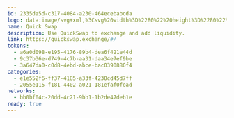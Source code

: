 ```yaml
---
id: 2335da5d-c317-4084-a230-464ecebabcda
logo: data:image/svg+xml,%3Csvg%20width%3D%2280%22%20height%3D%2280%22%20viewBox%3D%220%200%2080%2080%22%20fill%3D%22none%22%20xmlns%3D%22http%3A%2F%2Fwww.w3.org%2F2000%2Fsvg%22%3E%0A%3Cg%20opacity%3D%220.7%22%20filter%3D%22url(%23filter0_f_211_5374)%22%3E%0A%3Cpath%20d%3D%22M18%2044.5787C18.0394%2041.8199%2018.4876%2039.1412%2019.5846%2036.5772C20.7567%2033.8347%2022.4632%2031.4565%2024.7174%2029.457C27.641%2026.8657%2031.0484%2025.2195%2034.9697%2024.5821C36.6613%2024.3071%2038.3565%2024.2033%2040.0631%2024.3399C41.9328%2024.4892%2043.7574%2024.8516%2045.5371%2025.4999C45.2427%2026.0353%2044.7326%2026.3704%2044.3876%2026.8402C44.0387%2027.1297%2043.6693%2027.3883%2043.3468%2027.7143C42.6191%2028.45%2041.7527%2029.0236%2040.8751%2029.5808C40.7438%2029.6646%2040.5919%2029.7447%2040.5769%2029.477C40.5507%2028.9999%2040.4044%2028.5447%2040.2825%2028.0858C40.8657%2027.6596%2041.4433%2027.2262%2042.0359%2026.8147C42.1991%2026.7018%2042.3191%2026.5943%2042.2684%2026.3959C42.2197%2026.1992%2042.0172%2026.1955%2041.8709%2026.1755C41.1208%2026.0735%2040.3706%2025.9533%2039.6149%2025.9096C37.9702%2025.8168%2036.3368%2025.9643%2034.7297%2026.2975C32.9556%2026.6654%2031.2697%2027.259%2029.672%2028.1167C27.5529%2029.2549%2025.7057%2030.7044%2024.1848%2032.5199C22.6058%2034.4047%2021.4487%2036.5244%2020.7492%2038.8662C20.3967%2040.0462%2020.1285%2041.2426%2020.061%2042.4755C20.0553%2042.5811%2019.9972%2042.734%2020.1416%2042.7832C20.2598%2042.8233%2020.3629%2042.7268%2020.4585%2042.6557C20.9893%2042.2588%2021.505%2041.8417%2022.0563%2041.4703C22.5139%2041.1607%2022.8608%2040.689%2023.4459%2040.5652C23.4515%2041.4429%2023.4647%2042.317%2023.701%2043.1747C23.7778%2043.4552%2023.8116%2043.681%2024.1454%2043.3532C24.3498%2043.1529%2024.603%2042.9981%2024.8336%2042.8233C24.9687%2042.836%2025.0324%2042.9307%2025.1093%2043.0236C25.6494%2043.6828%2026.3039%2044.2072%2027.1009%2044.5478C27.9298%2044.9029%2028.7774%2045.1961%2029.7507%2045.1942C29.6701%2045.0467%2029.6213%2044.9429%2029.5594%2044.8464C29.0193%2044.0197%2029.4994%2043.4042%2030.1108%2043.0655C30.5571%2042.8178%2031.0428%2042.6648%2031.5435%2042.5738C33.4432%2042.226%2035.3223%2042.3571%2037.192%2042.8051C38.4897%2043.1165%2039.6918%2043.5754%2040.5225%2044.6661C42.2009%2047.2138%2041.1639%2049.6994%2039.4255%2051.3201C37.1863%2053.4052%2034.4184%2054.2028%2031.4122%2054.3321C30.4052%2054.3758%2029.3925%2054.1846%2028.4024%2053.9479C24.9574%2053.1248%2022.4032%2051.0852%2020.3535%2048.3701C19.5359%2047.2884%2018.9077%2046.0975%2018.3263%2044.8828C18.2588%2044.7444%2018.2269%2044.5623%2018.0019%2044.5787H18Z%22%20fill%3D%22%23428CCA%22%2F%3E%0A%3Cpath%20d%3D%22M40.2825%2028.0859C40.4044%2028.5448%2040.5506%2029.0001%2040.5769%2029.4772C40.5919%2029.7449%2040.7438%2029.6629%2040.8751%2029.581C41.7527%2029.0256%2042.6191%2028.4501%2043.3467%2027.7144C43.6693%2027.3885%2044.0387%2027.1299%2044.3875%2026.8403C44.6838%2026.9077%2044.9783%2026.9751%2045.2746%2027.0443C45.117%2027.23%2044.8995%2027.3721%2044.8376%2027.6215C45.0402%2027.7035%2045.2033%2027.5633%2045.3833%2027.5178C45.5859%2027.4668%2045.779%2027.3229%2045.9909%2027.4813C46.0359%2027.5141%2045.9759%2027.6252%2045.7171%2027.9566C44.4288%2029.5919%2042.8123%2030.8229%2040.8713%2031.6496C40.5544%2031.7844%2040.3237%2031.9392%2040.26%2032.3107C40.215%2032.5711%2040.0556%2032.8151%2039.913%2033.0555C39.6205%2033.549%2039.2248%2033.966%2038.7841%2034.4376C38.9341%2034.4376%2038.9979%2034.454%2039.0466%2034.4358C40.395%2033.9077%2041.689%2033.2776%2042.8667%2032.4418C43.0448%2032.3161%2043.2117%2032.1705%2043.448%2032.1577C44.2544%2032.2397%2045.0608%2032.3289%2045.8522%2032.5128C47.825%2032.9681%2049.7059%2033.6564%2051.4706%2034.627C52.3558%2035.115%2053.2015%2035.6595%2054.0192%2036.2568C54.7749%2036.8104%2055.4575%2037.4405%2056.1683%2038.0396C56.4589%2038.2836%2056.8303%2038.493%2056.939%2038.9028C56.7721%2038.9283%2056.6633%2038.8245%2056.549%2038.7352C55.2756%2037.7446%2053.8804%2036.9397%2052.4345%2036.2149C52.292%2036.1439%2052.1457%2036.0201%2051.9619%2036.1275C51.9788%2036.113%2051.9938%2036.1002%2052.0088%2036.0856C51.9938%2036.0747%2051.9788%2036.0656%2051.9657%2036.0547C51.9676%2036.0784%2051.9713%2036.1002%2051.9732%2036.1239C51.9732%2036.428%2052.2864%2036.632%2052.2751%2036.9816C50.1916%2036.0256%2048.0594%2035.3809%2045.7621%2035.3591C48.1007%2035.8271%2050.216%2036.7722%2052.1607%2038.0961C52.864%2038.7261%2053.631%2039.2779%2054.2705%2039.9863C55.3019%2041.1299%2056.1851%2042.3572%2056.8246%2043.7376C57.014%2044.1455%2057.3647%2044.5097%2057.3178%2045.0086C57.0234%2045.4766%2057.1247%2046.0175%2057.0534%2046.5201C56.8228%2048.1517%2056.3502%2049.7123%2055.6769%2051.2165C55.0637%2052.5896%2054.2986%2053.8788%2053.344%2055.0589C53.2503%2055.1754%2053.1734%2055.2992%2053.0027%2055.3102C53.0009%2055.2373%2052.9746%2055.1572%2052.999%2055.0953C53.3047%2054.294%2053.3647%2053.4491%2053.4153%2052.615C53.4922%2051.3476%2053.3178%2050.0893%2053.0177%2048.851C52.292%2045.85%2050.6811%2043.3588%2048.3163%2041.3284C46.6998%2039.9389%2044.8301%2038.9756%2042.7579%2038.3729C41.4808%2038.0014%2040.1756%2037.8102%2038.8572%2037.7045C38.1577%2037.6499%2037.4376%2037.5935%2036.6781%2037.8193C37.4114%2038.2308%2038.0809%2038.6059%2038.6791%2039.0849C39.2811%2039.46%2039.6111%2040.0628%2040.0724%2040.5981C39.808%2040.7165%2039.6092%2040.5034%2039.3973%2040.5654C37.8577%2040.0518%2036.2487%2039.9626%2034.649%2039.8825C33.3157%2039.8151%2031.9861%2039.9644%2030.6771%2040.2194C28.8787%2040.5708%2027.2022%2041.2191%2025.6869%2042.2389L25.6644%2042.2516C25.5425%2042.3063%2025.4169%2042.3572%2025.3419%2042.4738C25.1187%2042.5193%2024.9649%2042.6559%2024.8336%2042.8252C24.603%2043.0001%2024.3498%2043.1548%2024.1454%2043.3552C23.8097%2043.6829%2023.7778%2043.4571%2023.701%2043.1767C23.4647%2042.319%2023.4515%2041.4449%2023.4459%2040.5672C23.6428%2038.3037%2025.0118%2036.7849%2026.8271%2035.4701C26.9115%2035.7888%2026.7952%2036.0073%2026.754%2036.2277C26.6002%2037.0726%2027.1534%2037.588%2028.0104%2037.3768C29.1019%2037.1054%2030.0001%2036.5245%2030.7596%2035.7342C30.9847%2035.5011%2031.1816%2035.421%2031.4966%2035.5976C31.898%2035.8216%2032.3386%2035.8271%2032.875%2035.6541C32.7268%2035.6122%2032.6762%2035.5976%2032.6237%2035.5849C31.7104%2035.3627%2030.9134%2034.4267%2031.3504%2033.3523C31.6185%2032.6949%2032.0649%2032.1577%2032.7437%2031.85C33.9327%2031.3128%2035.1629%2030.8684%2036.3406%2030.3021C37.5145%2029.7394%2038.5347%2029.0183%2039.3786%2028.0495C39.538%2027.8674%2039.5661%2027.4959%2039.8174%2027.5086C40.0799%2027.5214%2040.1081%2027.9002%2040.2825%2028.0877V28.0859ZM25.4525%2039.5984C25.6532%2039.4855%2025.8482%2039.358%2026.0563%2039.2579C26.3995%2039.0922%2026.7333%2039.0375%2026.9602%2039.4418C27.084%2039.2997%2027.1028%2039.1614%2027.0859%2039.0157C27.2397%2038.7243%2027.2715%2038.4257%2027.0071%2038.1907C26.7296%2037.9431%2026.4352%2038.107%2026.1857%2038.2599C25.6363%2038.5987%2025.3719%2039.1304%2025.2087%2039.7186C25.1937%2039.775%2025.1843%2039.8497%2025.2875%2039.7969C25.3231%2039.7787%2025.3456%2039.7332%2025.3756%2039.7022C25.4019%2039.6676%2025.4281%2039.6348%2025.4544%2039.6002L25.4525%2039.5984ZM33.9064%2034.8546C34.1296%2034.8383%2034.3509%2034.82%2034.574%2034.8037C35.7461%2034.7162%2036.7306%2034.261%2037.4826%2033.376C37.8558%2032.9389%2038.1127%2032.4327%2038.2909%2031.8918C38.3228%2031.7953%2038.3584%2031.6824%2038.2815%2031.6041C38.2478%2031.5695%2038.1221%2031.5622%2038.0809%2031.595C37.6439%2031.9465%2037.0926%2032.0994%2036.6256%2032.3963C35.9468%2032.5347%2035.3241%2032.8206%2034.7034%2033.1046C34.1371%2033.3614%2033.6007%2033.6437%2033.432%2034.3156C33.3101%2034.7964%2033.3888%2034.9111%2033.9064%2034.8546Z%22%20fill%3D%22%23F8FCFD%22%2F%3E%0A%3Cpath%20d%3D%22M39.3955%2040.5635C39.6074%2040.5015%2039.8062%2040.7164%2040.0706%2040.5962C39.6092%2040.059%2039.2773%2039.4581%2038.6772%2039.083C38.726%2039.0557%2038.7785%2039.001%2038.8235%2039.0065C40.2769%2039.1704%2041.7077%2039.4253%2043.0748%2039.9552C46.5779%2041.3101%2049.209%2043.6064%2050.9549%2046.8442C51.7932%2048.3975%2052.2864%2050.0528%2052.4608%2051.8083C52.5695%2052.899%2052.5433%2053.9716%2052.3558%2055.0478C52.2414%2055.7034%2052.0051%2056.3189%2051.7782%2056.9472C51.5194%2057.6665%2051.1724%2058.322%2050.7974%2058.9813C50.6511%2059.238%2050.3417%2059.4219%2050.3792%2059.7716L50.3848%2059.7643C50.351%2059.7952%2050.3192%2059.828%2050.2854%2059.859C49.1433%2061.0372%2047.8025%2061.9258%2046.2741%2062.5778C44.9651%2063.1368%2043.6093%2063.5374%2042.2122%2063.7651C40.6088%2064.0255%2038.9848%2064.0273%2037.3607%2063.9727C35.7705%2063.9199%2034.2327%2063.6285%2032.7062%2063.2169C30.227%2062.5504%2028.0273%2061.365%2025.9813%2059.8808C25.8763%2059.8044%2025.7994%2059.6915%2025.7094%2059.5968C25.9495%2059.5512%2026.0995%2059.7224%2026.2683%2059.8298C28.1867%2061.0518%2030.3264%2061.6363%2032.5806%2061.8475C33.8051%2061.9623%2035.0297%2061.7893%2036.2299%2061.5817C38.8741%2061.1228%2041.2408%2060.032%2043.253%2058.3129C45.1583%2056.6849%2046.5723%2054.7456%2046.9023%2052.2052C47.0711%2050.9014%2046.8442%2049.6704%2046.3454%2048.4685C46.3116%2048.3866%2046.2685%2048.2846%2046.1728%2048.2864C46.0209%2048.29%2046.0678%2048.4357%2046.0397%2048.5231C45.8747%2049.0385%2045.6459%2049.5156%2045.3121%2049.9581C44.7139%2050.7521%2043.9281%2051.3111%2043.0073%2051.8483C43.1498%2051.2237%2043.3224%2050.6993%2043.3561%2050.0874C42.7842%2050.4935%2042.3284%2050.9305%2041.6608%2051.1053C41.6871%2051.007%2041.6908%2050.9633%2041.7077%2050.9251C42.531%2049.1787%2042.3847%2047.4633%2041.4958%2045.7934C41.2651%2045.3582%2041.0307%2044.8884%2040.515%2044.6699C39.6843%2043.5772%2038.4822%2043.1183%2037.1845%2042.8088C35.3167%2042.3608%2033.4376%2042.2297%2031.536%2042.5775C31.0353%2042.6686%2030.5477%2042.8215%2030.1033%2043.0692C29.4919%2043.4079%2029.0118%2044.0252%2029.5519%2044.8501C29.6138%2044.9448%2029.6626%2045.0486%2029.7432%2045.198C28.7699%2045.2016%2027.9223%2044.9066%2027.0934%2044.5515C26.2964%2044.211%2025.6419%2043.6865%2025.1018%2043.0273C25.0249%2042.9344%2024.9612%2042.8379%2024.8261%2042.827C24.9574%2042.6576%2025.1112%2042.5211%2025.3344%2042.4755C25.4788%2042.4519%2025.6588%2042.4773%2025.6569%2042.2534L25.6794%2042.2406C25.8407%2042.3535%2025.9607%2042.2206%2026.0901%2042.1696C26.5739%2041.9802%2027.0484%2041.7599%2027.5416%2041.5978C29.5501%2040.9404%2031.6035%2040.6363%2033.7339%2040.8111C34.9228%2040.9076%2036.093%2041.0679%2037.2557%2041.3319C38.1746%2041.5413%2039.0579%2041.8436%2039.9524%2042.1222C40.0424%2042.1514%2040.1531%2042.2497%2040.2431%2042.1605C40.3537%2042.0512%2040.23%2041.9474%2040.1887%2041.8473C40.1662%2041.7945%2040.1081%2041.7562%2040.0893%2041.7034C39.9318%2041.2809%2039.4611%2041.0387%2039.3936%2040.5653L39.3955%2040.5635Z%22%20fill%3D%22%232C3978%22%2F%3E%0A%3Cpath%20d%3D%22M40.5207%2044.6663C41.0364%2044.8848%2041.2689%2045.3565%2041.5014%2045.7899C42.3903%2047.4616%2042.5366%2049.177%2041.7134%2050.9215C41.6965%2050.9598%2041.6908%2051.0035%2041.6665%2051.1018C42.3341%2050.927%2042.7898%2050.4899%2043.3618%2050.0839C43.328%2050.6957%2043.1555%2051.2202%2043.0129%2051.8448C43.9337%2051.3076%2044.7195%2050.7485%2045.3177%2049.9546C45.6496%2049.5121%2045.8803%2049.035%2046.0453%2048.5196C46.0735%2048.4322%2046.0247%2048.2865%2046.1785%2048.2829C46.2741%2048.281%2046.3173%2048.383%2046.351%2048.465C46.8498%2049.6668%2047.0768%2050.8997%2046.908%2052.2017C46.5779%2054.742%2045.1639%2056.6814%2043.2586%2058.3094C41.2464%2060.0284%2038.8798%2061.1192%2036.2356%2061.5781C35.0354%2061.7876%2033.8108%2061.9606%2032.5862%2061.844C30.3321%2061.6328%2028.1923%2061.0482%2026.2739%2059.8263C26.1051%2059.7189%2025.9551%2059.5477%2025.715%2059.5932C24.8505%2058.9267%2024.0141%2058.2493%2023.2753%2057.4317C22.2288%2056.2735%2021.2931%2055.0534%2020.5373%2053.7077C19.474%2051.812%2018.6995%2049.8107%2018.3413%2047.6692C18.2175%2046.9244%2018.0769%2046.1832%2018.0825%2045.4239C18.0844%2045.1416%2018.0319%2044.8594%2018.0019%2044.5789C18.2269%2044.5625%2018.2607%2044.7446%2018.3263%2044.883C18.9077%2046.0976%2019.5359%2047.2868%2020.3535%2048.3703C22.4032%2051.0854%2024.9574%2053.125%2028.4024%2053.9481C29.3907%2054.1848%2030.4052%2054.3742%2031.4123%2054.3323C34.4184%2054.203%2037.1845%2053.4054%2039.4255%2051.3203C41.1639%2049.7014%2042.2028%2047.2139%2040.5225%2044.6663H40.5207Z%22%20fill%3D%22%23202C4E%22%2F%3E%0A%3Cpath%20d%3D%22M57.3178%2045.0068C57.3647%2044.5079%2057.0122%2044.1437%2056.8246%2043.7357C56.187%2042.3554%2055.3019%2041.128%2054.2705%2039.9844C53.631%2039.2761%2052.8621%2038.7243%2052.1607%2038.0942C52.3164%2037.9504%2052.5058%2038.0196%2052.6708%2038.0414C53.646%2038.1707%2054.6043%2038.3747%2055.5382%2038.6824C56.1889%2038.8973%2056.8171%2039.1632%2057.4622%2039.4655C57.3891%2039.1413%2057.0497%2039.1304%2056.939%2038.9009C56.8303%2038.4912%2056.459%2038.2818%2056.1683%2038.0378C55.4575%2037.4387%2054.7749%2036.8086%2054.0192%2036.255C53.2015%2035.6577%2052.3558%2035.1132%2051.4706%2034.6252C49.7059%2033.6528%2047.825%2032.9662%2045.8522%2032.511C45.0608%2032.3289%2044.2544%2032.2378%2043.448%2032.1559C43.4443%2032.0157%2043.5662%2031.9665%2043.6524%2031.8937C45.087%2030.6809%2046.2554%2029.2787%2046.968%2027.5451C47.1368%2027.1371%2047.2174%2026.6892%2047.5006%2026.3286C48.9539%2027.0042%2050.3117%2027.8328%2051.5456%2028.8343C53.3516%2030.3021%2054.8856%2032.0047%2056.0745%2033.9896C57.1378%2035.7651%2057.9555%2037.6335%2058.4037%2039.6457C58.5968%2040.5107%2058.7862%2041.3721%2058.85%2042.2607C58.8912%2042.8343%2059.0188%2043.4043%2058.9963%2043.9816C58.9344%2045.5968%2058.8687%2047.2139%2058.4055%2048.7854C58.3774%2048.8819%2058.383%2048.9857%2058.3718%2049.0859C58.3174%2049.0895%2058.263%2049.0914%2058.2105%2049.095C58.1242%2047.7857%2057.8486%2046.5092%2057.4791%2045.249C57.4529%2045.1598%2057.4304%2045.0505%2057.3178%2045.0068Z%22%20fill%3D%22%23428CCA%22%2F%3E%0A%3Cpath%20d%3D%22M50.3829%2059.7715C50.3454%2059.4237%2050.6549%2059.2379%2050.8011%2058.9812C51.1762%2058.3238%2051.5212%2057.6682%2051.7819%2056.9471C52.0088%2056.3188%2052.2451%2055.7033%2052.3595%2055.0478C52.547%2053.9734%2052.5733%2052.9008%2052.4645%2051.8082C52.2882%2050.0527%2051.795%2048.3974%2050.9587%2046.8441C49.2127%2043.6063%2046.5817%2041.31%2043.0786%2039.9551C41.7096%2039.4252%2040.2787%2039.1721%2038.8272%2039.0064C38.7822%2039.0009%2038.7297%2039.0574%2038.681%2039.0829C38.0827%2038.6039%2037.4133%2038.2288%2036.68%2037.8173C37.4395%2037.5915%2038.1596%2037.6479%2038.8591%2037.7025C40.1775%2037.8063%2041.4846%2037.9994%2042.7598%2038.3709C44.8339%2038.9736%2046.7017%2039.9388%2048.3182%2041.3264C50.683%2043.3568%2052.2939%2045.848%2053.0196%2048.849C53.3178%2050.0873%2053.4941%2051.3456%2053.4172%2052.6131C53.3666%2053.4471%2053.3065%2054.292%2053.0009%2055.0933C52.9765%2055.1552%2053.0009%2055.2371%2053.0046%2055.3082C52.5245%2056.7431%2051.8513%2058.0834%2050.878%2059.2689C50.7299%2059.4492%2050.5498%2059.6021%2050.3848%2059.7697L50.3829%2059.7715Z%22%20fill%3D%22%23202C4E%22%2F%3E%0A%3Cpath%20d%3D%22M47.5006%2026.3286C47.2174%2026.6909%2047.1368%2027.1371%2046.968%2027.545C46.2535%2029.2786%2045.087%2030.6808%2043.6524%2031.8936C43.5643%2031.9683%2043.4424%2032.0156%2043.448%2032.1558C43.2117%2032.1686%2043.0448%2032.3124%2042.8667%2032.4399C41.689%2033.2758%2040.395%2033.904%2039.0466%2034.4339C38.9979%2034.454%2038.9341%2034.4357%2038.7841%2034.4357C39.2248%2033.9623%2039.6205%2033.5471%2039.913%2033.0536C40.0556%2032.8132%2040.215%2032.5692%2040.26%2032.3088C40.3256%2031.9373%2040.5544%2031.7825%2040.8713%2031.6478C42.8123%2030.821%2044.4288%2029.59%2045.7171%2027.9547C45.9778%2027.6251%2046.0359%2027.514%2045.9909%2027.4794C45.779%2027.321%2045.5859%2027.4631%2045.3833%2027.5159C45.2033%2027.5614%2045.042%2027.7034%2044.8376%2027.6197C44.8976%2027.3702%2045.117%2027.2281%2045.2746%2027.0424C46.0284%2026.07%2046.7242%2025.0611%2047.2211%2023.9394C47.4874%2023.3366%2047.7144%2022.7157%2047.9994%2022C48.1063%2022.7084%2047.9544%2023.2911%2047.9094%2023.8793C47.8494%2024.6769%2047.645%2025.449%2047.4406%2026.2193C47.4331%2026.2484%2047.4799%2026.2921%2047.5006%2026.3286Z%22%20fill%3D%22%23202C4E%22%2F%3E%0A%3Cpath%20d%3D%22M58.2105%2049.095C58.2649%2049.0914%2058.3193%2049.0896%2058.3718%2049.0859C58.3605%2049.1606%2058.4355%2049.2862%2058.3136%2049.2972C58.2049%2049.3063%2058.2124%2049.1806%2058.2086%2049.095H58.2105Z%22%20fill%3D%22%23F8FCFD%22%2F%3E%0A%3Cpath%20d%3D%22M40.2825%2028.0858C40.1081%2027.8982%2040.0799%2027.5194%2039.8174%2027.5067C39.5661%2027.4939%2039.538%2027.8672%2039.3786%2028.0475C38.5347%2029.0145%2037.5145%2029.7356%2036.3406%2030.3001C35.161%2030.8665%2033.9327%2031.3108%2032.7437%2031.848C32.063%2032.1539%2031.6167%2032.6911%2031.3504%2033.3503C30.9134%2034.4247%2031.7104%2035.3607%2032.6237%2035.5829C32.6762%2035.5956%2032.7268%2035.612%2032.875%2035.6521C32.3386%2035.8251%2031.8979%2035.8196%2031.4966%2035.5956C31.1816%2035.419%2030.9847%2035.4991%2030.7596%2035.7322C30.0001%2036.5225%2029.1019%2037.1035%2028.0104%2037.3748C27.1553%2037.5878%2026.6002%2037.0707%2026.754%2036.2257C26.7933%2036.0054%2026.9115%2035.7887%2026.8271%2035.4682C25.0118%2036.783%2023.6428%2038.3017%2023.4459%2040.5652C22.8608%2040.6872%2022.5139%2041.1607%2022.0563%2041.4703C21.5068%2041.8417%2020.9911%2042.2588%2020.4585%2042.6557C20.3648%2042.7268%2020.2597%2042.8233%2020.1416%2042.7832C19.9972%2042.7322%2020.0553%2042.5793%2020.061%2042.4755C20.1285%2041.2445%2020.3985%2040.0462%2020.7492%2038.8662C21.4468%2036.5244%2022.6058%2034.4047%2024.1848%2032.5199C25.7057%2030.7044%2027.551%2029.2549%2029.672%2028.1167C31.2697%2027.259%2032.9575%2026.6635%2034.7297%2026.2975C36.3368%2025.9643%2037.9702%2025.8168%2039.6149%2025.9096C40.3706%2025.9533%2041.1207%2026.0735%2041.8709%2026.1755C42.019%2026.1955%2042.2197%2026.1974%2042.2684%2026.3959C42.3191%2026.5962%2042.1991%2026.7018%2042.0359%2026.8147C41.4433%2027.2262%2040.8657%2027.6596%2040.2825%2028.0858Z%22%20fill%3D%22%23579CD1%22%2F%3E%0A%3Cpath%20d%3D%22M39.3955%2040.5636C39.463%2041.037%2039.9356%2041.2774%2040.0912%2041.7017C40.11%2041.7545%2040.17%2041.7927%2040.1906%2041.8455C40.2319%2041.9457%2040.3556%2042.0513%2040.245%2042.1588C40.155%2042.248%2040.0462%2042.1478%2039.9543%2042.1205C39.0598%2041.8419%2038.1765%2041.5378%2037.2576%2041.3302C36.0968%2041.0662%2034.9266%2040.9077%2033.7358%2040.8094C31.6054%2040.6346%2029.5519%2040.9387%2027.5435%2041.5961C27.0503%2041.7581%2026.5758%2041.9767%2026.092%2042.1679C25.9607%2042.2189%2025.8426%2042.3518%2025.6813%2042.2389C27.1947%2041.2191%2028.8712%2040.5708%2030.6715%2040.2194C31.9805%2039.9626%2033.3119%2039.8151%2034.6434%2039.8825C36.2449%2039.9626%2037.854%2040.0518%2039.3917%2040.5654L39.3955%2040.5636Z%22%20fill%3D%22%23202C4E%22%2F%3E%0A%3Cpath%20d%3D%22M56.939%2038.9026C57.0497%2039.1302%2057.3891%2039.143%2057.4622%2039.4671C56.8171%2039.1648%2056.1889%2038.8989%2055.5382%2038.6841C54.6043%2038.3763%2053.646%2038.1742%2052.6708%2038.0431C52.5058%2038.0212%2052.3164%2037.952%2052.1607%2038.0959C50.216%2036.772%2048.1007%2035.8251%2045.7621%2035.3589C48.0594%2035.3807%2050.1916%2036.0254%2052.2751%2036.9814C52.2864%2036.6318%2051.9732%2036.4278%2051.9732%2036.1237L51.9619%2036.1274C52.1457%2036.0181%2052.292%2036.1419%2052.4345%2036.2148C53.8804%2036.9414%2055.2756%2037.7462%2056.549%2038.7351C56.6633%2038.8243%2056.7721%2038.9281%2056.939%2038.9026Z%22%20fill%3D%22%23202C4E%22%2F%3E%0A%3Cpath%20d%3D%22M36.6294%2032.3963C37.0963%2032.0995%2037.6477%2031.9465%2038.0846%2031.5951C38.124%2031.5623%2038.2496%2031.5696%2038.2853%2031.6042C38.3622%2031.6843%2038.3265%2031.7954%2038.2947%2031.8919C38.1146%2032.4327%2037.8596%2032.9372%2037.4864%2033.376C36.7325%2034.2592%2035.7499%2034.7163%2034.5778%2034.8037C34.3546%2034.8201%2034.1333%2034.8365%2033.9102%2034.8547C34.1221%2034.5761%2034.4784%2034.5888%2034.7634%2034.4577C35.6936%2034.0279%2036.4287%2033.4434%2036.6313%2032.3981L36.6294%2032.3963Z%22%20fill%3D%22%232C3978%22%2F%3E%0A%3Cpath%20d%3D%22M36.6294%2032.3961C36.4268%2033.4414%2035.6917%2034.0259%2034.7616%2034.4557C34.4765%2034.5868%2034.1202%2034.5759%2033.9083%2034.8527C33.3907%2034.9091%2033.3119%2034.7944%2033.4338%2034.3136C33.6026%2033.6417%2034.1408%2033.3594%2034.7053%2033.1027C35.3279%2032.8204%2035.9486%2032.5327%2036.6275%2032.3943L36.6294%2032.3961Z%22%20fill%3D%22%23579CD1%22%2F%3E%0A%3Cpath%20d%3D%22M25.3737%2039.7002C25.3456%2039.733%2025.3231%2039.7767%2025.2856%2039.7949C25.1843%2039.8478%2025.1918%2039.7731%2025.2068%2039.7166C25.37%2039.1284%2025.6344%2038.5967%2026.1839%2038.258C26.4333%2038.105%2026.7277%2037.9411%2027.0053%2038.1888C27.2697%2038.4255%2027.2378%2038.7224%2027.084%2039.0137C26.9621%2038.746%2026.8609%2038.411%2026.4558%2038.5658C25.9663%2038.7533%2025.5631%2039.0501%2025.4525%2039.6001C25.3869%2039.6056%2025.3719%2039.6474%2025.3737%2039.7021V39.7002Z%22%20fill%3D%22%232C3978%22%2F%3E%0A%3Cpath%20d%3D%22M25.4525%2039.6002C25.5631%2039.0521%2025.9663%2038.7534%2026.4558%2038.5659C26.8609%2038.4111%2026.9621%2038.7461%2027.084%2039.0138C27.1009%2039.1613%2027.0821%2039.2979%2026.9584%2039.4399C26.7315%2039.0357%2026.3977%2039.0903%2026.0545%2039.256C25.8463%2039.3562%2025.6513%2039.4836%2025.4506%2039.5984L25.4525%2039.6002Z%22%20fill%3D%22%23579CD1%22%2F%3E%0A%3Cpath%20d%3D%22M25.6625%2042.2515C25.6625%2042.4755%2025.4825%2042.4481%2025.34%2042.4736C25.4169%2042.3571%2025.5425%2042.3079%2025.6625%2042.2515Z%22%20fill%3D%22%23202C4E%22%2F%3E%0A%3Cpath%20d%3D%22M51.9732%2036.1219C51.9713%2036.0983%2051.9676%2036.0764%2051.9657%2036.0527C51.9807%2036.0637%2051.9957%2036.0728%2052.0088%2036.0837C51.9938%2036.0983%2051.9788%2036.111%2051.9619%2036.1256L51.9732%2036.1219Z%22%20fill%3D%22%23202C4E%22%2F%3E%0A%3Cpath%20d%3D%22M25.3737%2039.7004C25.3719%2039.6457%2025.3869%2039.6039%2025.4525%2039.5984C25.4262%2039.633%2025.4%2039.6658%2025.3737%2039.7004Z%22%20fill%3D%22%23579CD1%22%2F%3E%0A%3C%2Fg%3E%0A%3Cpath%20d%3D%22M19%2040.5787C19.0394%2037.8199%2019.4876%2035.1412%2020.5846%2032.5772C21.7567%2029.8347%2023.4632%2027.4565%2025.7174%2025.457C28.641%2022.8657%2032.0484%2021.2195%2035.9697%2020.5821C37.6613%2020.3071%2039.3565%2020.2033%2041.0631%2020.3399C42.9328%2020.4892%2044.7574%2020.8516%2046.5371%2021.4999C46.2427%2022.0353%2045.7326%2022.3704%2045.3876%2022.8402C45.0387%2023.1297%2044.6693%2023.3883%2044.3468%2023.7143C43.6191%2024.45%2042.7527%2025.0236%2041.8751%2025.5808C41.7438%2025.6646%2041.5919%2025.7447%2041.5769%2025.477C41.5507%2024.9999%2041.4044%2024.5447%2041.2825%2024.0858C41.8657%2023.6596%2042.4433%2023.2262%2043.0359%2022.8147C43.1991%2022.7018%2043.3191%2022.5943%2043.2684%2022.3959C43.2197%2022.1992%2043.0172%2022.1955%2042.8709%2022.1755C42.1208%2022.0735%2041.3706%2021.9533%2040.6149%2021.9096C38.9702%2021.8168%2037.3368%2021.9643%2035.7297%2022.2975C33.9556%2022.6654%2032.2697%2023.259%2030.672%2024.1167C28.5529%2025.2549%2026.7057%2026.7044%2025.1848%2028.5199C23.6058%2030.4047%2022.4487%2032.5244%2021.7492%2034.8662C21.3967%2036.0462%2021.1285%2037.2426%2021.061%2038.4755C21.0553%2038.5811%2020.9972%2038.734%2021.1416%2038.7832C21.2598%2038.8233%2021.3629%2038.7268%2021.4585%2038.6557C21.9893%2038.2588%2022.505%2037.8417%2023.0563%2037.4703C23.5139%2037.1607%2023.8608%2036.689%2024.4459%2036.5652C24.4515%2037.4429%2024.4647%2038.317%2024.701%2039.1747C24.7778%2039.4552%2024.8116%2039.681%2025.1454%2039.3532C25.3498%2039.1529%2025.603%2038.9981%2025.8336%2038.8233C25.9687%2038.836%2026.0324%2038.9307%2026.1093%2039.0236C26.6494%2039.6828%2027.3039%2040.2072%2028.1009%2040.5478C28.9298%2040.9029%2029.7774%2041.1961%2030.7507%2041.1942C30.6701%2041.0467%2030.6213%2040.9429%2030.5594%2040.8464C30.0193%2040.0197%2030.4994%2039.4042%2031.1108%2039.0655C31.5571%2038.8178%2032.0428%2038.6648%2032.5435%2038.5738C34.4432%2038.226%2036.3223%2038.3571%2038.192%2038.8051C39.4897%2039.1165%2040.6918%2039.5754%2041.5225%2040.6661C43.2009%2043.2138%2042.1639%2045.6994%2040.4255%2047.3201C38.1863%2049.4052%2035.4184%2050.2028%2032.4122%2050.3321C31.4052%2050.3758%2030.3925%2050.1846%2029.4024%2049.9479C25.9574%2049.1248%2023.4032%2047.0852%2021.3535%2044.3701C20.5359%2043.2884%2019.9077%2042.0975%2019.3263%2040.8828C19.2588%2040.7444%2019.2269%2040.5623%2019.0019%2040.5787H19Z%22%20fill%3D%22%23428CCA%22%2F%3E%0A%3Cpath%20d%3D%22M41.2825%2024.0859C41.4044%2024.5448%2041.5506%2025.0001%2041.5769%2025.4772C41.5919%2025.7449%2041.7438%2025.6629%2041.8751%2025.581C42.7527%2025.0256%2043.6191%2024.4501%2044.3467%2023.7144C44.6693%2023.3885%2045.0387%2023.1299%2045.3875%2022.8403C45.6838%2022.9077%2045.9783%2022.9751%2046.2746%2023.0443C46.117%2023.23%2045.8995%2023.3721%2045.8376%2023.6215C46.0402%2023.7035%2046.2033%2023.5633%2046.3833%2023.5178C46.5859%2023.4668%2046.779%2023.3229%2046.9909%2023.4813C47.0359%2023.5141%2046.9759%2023.6252%2046.7171%2023.9566C45.4288%2025.5919%2043.8123%2026.8229%2041.8713%2027.6496C41.5544%2027.7844%2041.3237%2027.9392%2041.26%2028.3107C41.215%2028.5711%2041.0556%2028.8151%2040.913%2029.0555C40.6205%2029.549%2040.2248%2029.966%2039.7841%2030.4376C39.9341%2030.4376%2039.9979%2030.454%2040.0466%2030.4358C41.395%2029.9077%2042.689%2029.2776%2043.8667%2028.4418C44.0448%2028.3161%2044.2117%2028.1705%2044.448%2028.1577C45.2544%2028.2397%2046.0608%2028.3289%2046.8522%2028.5128C48.825%2028.9681%2050.7059%2029.6564%2052.4706%2030.627C53.3558%2031.115%2054.2015%2031.6595%2055.0192%2032.2568C55.7749%2032.8104%2056.4575%2033.4405%2057.1683%2034.0396C57.4589%2034.2836%2057.8303%2034.493%2057.939%2034.9028C57.7721%2034.9283%2057.6633%2034.8245%2057.549%2034.7352C56.2756%2033.7446%2054.8804%2032.9397%2053.4345%2032.2149C53.292%2032.1439%2053.1457%2032.0201%2052.9619%2032.1275C52.9788%2032.113%2052.9938%2032.1002%2053.0088%2032.0856C52.9938%2032.0747%2052.9788%2032.0656%2052.9657%2032.0547C52.9676%2032.0784%2052.9713%2032.1002%2052.9732%2032.1239C52.9732%2032.428%2053.2864%2032.632%2053.2751%2032.9816C51.1916%2032.0256%2049.0594%2031.3809%2046.7621%2031.3591C49.1007%2031.8271%2051.216%2032.7722%2053.1607%2034.0961C53.864%2034.7261%2054.631%2035.2779%2055.2705%2035.9863C56.3019%2037.1299%2057.1851%2038.3572%2057.8246%2039.7376C58.014%2040.1455%2058.3647%2040.5097%2058.3178%2041.0086C58.0234%2041.4766%2058.1247%2042.0175%2058.0534%2042.5201C57.8228%2044.1517%2057.3502%2045.7123%2056.6769%2047.2165C56.0637%2048.5896%2055.2986%2049.8788%2054.344%2051.0589C54.2503%2051.1754%2054.1734%2051.2992%2054.0027%2051.3102C54.0009%2051.2373%2053.9746%2051.1572%2053.999%2051.0953C54.3047%2050.294%2054.3647%2049.4491%2054.4153%2048.615C54.4922%2047.3476%2054.3178%2046.0893%2054.0177%2044.851C53.292%2041.85%2051.6811%2039.3588%2049.3163%2037.3284C47.6998%2035.9389%2045.8301%2034.9756%2043.7579%2034.3729C42.4808%2034.0014%2041.1756%2033.8102%2039.8572%2033.7045C39.1577%2033.6499%2038.4376%2033.5935%2037.6781%2033.8193C38.4114%2034.2308%2039.0809%2034.6059%2039.6791%2035.0849C40.2811%2035.46%2040.6111%2036.0628%2041.0724%2036.5981C40.808%2036.7165%2040.6092%2036.5034%2040.3973%2036.5654C38.8577%2036.0518%2037.2487%2035.9626%2035.649%2035.8825C34.3157%2035.8151%2032.9861%2035.9644%2031.6771%2036.2194C29.8787%2036.5708%2028.2022%2037.2191%2026.6869%2038.2389L26.6644%2038.2516C26.5425%2038.3063%2026.4169%2038.3572%2026.3419%2038.4738C26.1187%2038.5193%2025.9649%2038.6559%2025.8336%2038.8252C25.603%2039.0001%2025.3498%2039.1548%2025.1454%2039.3552C24.8097%2039.6829%2024.7778%2039.4571%2024.701%2039.1767C24.4647%2038.319%2024.4515%2037.4449%2024.4459%2036.5672C24.6428%2034.3037%2026.0118%2032.7849%2027.8271%2031.4701C27.9115%2031.7888%2027.7952%2032.0073%2027.754%2032.2277C27.6002%2033.0726%2028.1534%2033.588%2029.0104%2033.3768C30.1019%2033.1054%2031.0001%2032.5245%2031.7596%2031.7342C31.9847%2031.5011%2032.1816%2031.421%2032.4966%2031.5976C32.898%2031.8216%2033.3386%2031.8271%2033.875%2031.6541C33.7268%2031.6122%2033.6762%2031.5976%2033.6237%2031.5849C32.7104%2031.3627%2031.9134%2030.4267%2032.3504%2029.3523C32.6185%2028.6949%2033.0649%2028.1577%2033.7437%2027.85C34.9327%2027.3128%2036.1629%2026.8684%2037.3406%2026.3021C38.5145%2025.7394%2039.5347%2025.0183%2040.3786%2024.0495C40.538%2023.8674%2040.5661%2023.4959%2040.8174%2023.5086C41.0799%2023.5214%2041.1081%2023.9002%2041.2825%2024.0877V24.0859ZM26.4525%2035.5984C26.6532%2035.4855%2026.8482%2035.358%2027.0563%2035.2579C27.3995%2035.0922%2027.7333%2035.0375%2027.9602%2035.4418C28.084%2035.2997%2028.1028%2035.1614%2028.0859%2035.0157C28.2397%2034.7243%2028.2715%2034.4257%2028.0071%2034.1907C27.7296%2033.9431%2027.4352%2034.107%2027.1857%2034.2599C26.6363%2034.5987%2026.3719%2035.1304%2026.2087%2035.7186C26.1937%2035.775%2026.1843%2035.8497%2026.2875%2035.7969C26.3231%2035.7787%2026.3456%2035.7332%2026.3756%2035.7022C26.4019%2035.6676%2026.4281%2035.6348%2026.4544%2035.6002L26.4525%2035.5984ZM34.9064%2030.8546C35.1296%2030.8383%2035.3509%2030.82%2035.574%2030.8037C36.7461%2030.7162%2037.7306%2030.261%2038.4826%2029.376C38.8558%2028.9389%2039.1127%2028.4327%2039.2909%2027.8918C39.3228%2027.7953%2039.3584%2027.6824%2039.2815%2027.6041C39.2478%2027.5695%2039.1221%2027.5622%2039.0809%2027.595C38.6439%2027.9465%2038.0926%2028.0994%2037.6256%2028.3963C36.9468%2028.5347%2036.3241%2028.8206%2035.7034%2029.1046C35.1371%2029.3614%2034.6007%2029.6437%2034.432%2030.3156C34.3101%2030.7964%2034.3888%2030.9111%2034.9064%2030.8546Z%22%20fill%3D%22%23F8FCFD%22%2F%3E%0A%3Cpath%20d%3D%22M40.3955%2036.5635C40.6074%2036.5015%2040.8062%2036.7164%2041.0706%2036.5962C40.6092%2036.059%2040.2773%2035.4581%2039.6772%2035.083C39.726%2035.0557%2039.7785%2035.001%2039.8235%2035.0065C41.2769%2035.1704%2042.7077%2035.4253%2044.0748%2035.9552C47.5779%2037.3101%2050.209%2039.6064%2051.9549%2042.8442C52.7932%2044.3975%2053.2864%2046.0528%2053.4608%2047.8083C53.5695%2048.899%2053.5433%2049.9716%2053.3558%2051.0478C53.2414%2051.7034%2053.0051%2052.3189%2052.7782%2052.9472C52.5194%2053.6665%2052.1724%2054.322%2051.7974%2054.9813C51.6511%2055.238%2051.3417%2055.4219%2051.3792%2055.7716L51.3848%2055.7643C51.351%2055.7952%2051.3192%2055.828%2051.2854%2055.859C50.1433%2057.0372%2048.8025%2057.9258%2047.2741%2058.5778C45.9651%2059.1368%2044.6093%2059.5374%2043.2122%2059.7651C41.6088%2060.0255%2039.9848%2060.0273%2038.3607%2059.9727C36.7705%2059.9199%2035.2327%2059.6285%2033.7062%2059.2169C31.227%2058.5504%2029.0273%2057.365%2026.9813%2055.8808C26.8763%2055.8044%2026.7994%2055.6915%2026.7094%2055.5968C26.9495%2055.5512%2027.0995%2055.7224%2027.2683%2055.8298C29.1867%2057.0518%2031.3264%2057.6363%2033.5806%2057.8475C34.8051%2057.9623%2036.0297%2057.7893%2037.2299%2057.5817C39.8741%2057.1228%2042.2408%2056.032%2044.253%2054.3129C46.1583%2052.6849%2047.5723%2050.7456%2047.9023%2048.2052C48.0711%2046.9014%2047.8442%2045.6704%2047.3454%2044.4685C47.3116%2044.3866%2047.2685%2044.2846%2047.1728%2044.2864C47.0209%2044.29%2047.0678%2044.4357%2047.0397%2044.5231C46.8747%2045.0385%2046.6459%2045.5156%2046.3121%2045.9581C45.7139%2046.7521%2044.9281%2047.3111%2044.0073%2047.8483C44.1498%2047.2237%2044.3224%2046.6993%2044.3561%2046.0874C43.7842%2046.4935%2043.3284%2046.9305%2042.6608%2047.1053C42.6871%2047.007%2042.6908%2046.9633%2042.7077%2046.9251C43.531%2045.1787%2043.3847%2043.4633%2042.4958%2041.7934C42.2651%2041.3582%2042.0307%2040.8884%2041.515%2040.6699C40.6843%2039.5772%2039.4822%2039.1183%2038.1845%2038.8088C36.3167%2038.3608%2034.4376%2038.2297%2032.536%2038.5775C32.0353%2038.6686%2031.5477%2038.8215%2031.1033%2039.0692C30.4919%2039.4079%2030.0118%2040.0252%2030.5519%2040.8501C30.6138%2040.9448%2030.6626%2041.0486%2030.7432%2041.198C29.7699%2041.2016%2028.9223%2040.9066%2028.0934%2040.5515C27.2964%2040.211%2026.6419%2039.6865%2026.1018%2039.0273C26.0249%2038.9344%2025.9612%2038.8379%2025.8261%2038.827C25.9574%2038.6576%2026.1112%2038.5211%2026.3344%2038.4755C26.4788%2038.4519%2026.6588%2038.4773%2026.6569%2038.2534L26.6794%2038.2406C26.8407%2038.3535%2026.9607%2038.2206%2027.0901%2038.1696C27.5739%2037.9802%2028.0484%2037.7599%2028.5416%2037.5978C30.5501%2036.9404%2032.6035%2036.6363%2034.7339%2036.8111C35.9228%2036.9076%2037.093%2037.0679%2038.2557%2037.3319C39.1746%2037.5413%2040.0579%2037.8436%2040.9524%2038.1222C41.0424%2038.1514%2041.1531%2038.2497%2041.2431%2038.1605C41.3537%2038.0512%2041.23%2037.9474%2041.1887%2037.8473C41.1662%2037.7945%2041.1081%2037.7562%2041.0893%2037.7034C40.9318%2037.2809%2040.4611%2037.0387%2040.3936%2036.5653L40.3955%2036.5635Z%22%20fill%3D%22%232C3978%22%2F%3E%0A%3Cpath%20d%3D%22M41.5207%2040.6663C42.0364%2040.8848%2042.2689%2041.3565%2042.5014%2041.7899C43.3903%2043.4616%2043.5366%2045.177%2042.7134%2046.9215C42.6965%2046.9598%2042.6908%2047.0035%2042.6665%2047.1018C43.3341%2046.927%2043.7898%2046.4899%2044.3618%2046.0839C44.328%2046.6957%2044.1555%2047.2202%2044.0129%2047.8448C44.9337%2047.3076%2045.7195%2046.7485%2046.3177%2045.9546C46.6496%2045.5121%2046.8803%2045.035%2047.0453%2044.5196C47.0735%2044.4322%2047.0247%2044.2865%2047.1785%2044.2829C47.2741%2044.281%2047.3173%2044.383%2047.351%2044.465C47.8498%2045.6668%2048.0768%2046.8997%2047.908%2048.2017C47.5779%2050.742%2046.1639%2052.6814%2044.2586%2054.3094C42.2464%2056.0284%2039.8798%2057.1192%2037.2356%2057.5781C36.0354%2057.7876%2034.8108%2057.9606%2033.5862%2057.844C31.3321%2057.6328%2029.1923%2057.0482%2027.2739%2055.8263C27.1051%2055.7189%2026.9551%2055.5477%2026.715%2055.5932C25.8505%2054.9267%2025.0141%2054.2493%2024.2753%2053.4317C23.2288%2052.2735%2022.2931%2051.0534%2021.5373%2049.7077C20.474%2047.812%2019.6995%2045.8107%2019.3413%2043.6692C19.2175%2042.9244%2019.0769%2042.1832%2019.0825%2041.4239C19.0844%2041.1416%2019.0319%2040.8594%2019.0019%2040.5789C19.2269%2040.5625%2019.2607%2040.7446%2019.3263%2040.883C19.9077%2042.0976%2020.5359%2043.2868%2021.3535%2044.3703C23.4032%2047.0854%2025.9574%2049.125%2029.4024%2049.9481C30.3907%2050.1848%2031.4052%2050.3742%2032.4123%2050.3323C35.4184%2050.203%2038.1845%2049.4054%2040.4255%2047.3203C42.1639%2045.7014%2043.2028%2043.2139%2041.5225%2040.6663H41.5207Z%22%20fill%3D%22%23202C4E%22%2F%3E%0A%3Cpath%20d%3D%22M58.3178%2041.0068C58.3647%2040.5079%2058.0122%2040.1437%2057.8246%2039.7357C57.187%2038.3554%2056.3019%2037.128%2055.2705%2035.9844C54.631%2035.2761%2053.8621%2034.7243%2053.1607%2034.0942C53.3164%2033.9504%2053.5058%2034.0196%2053.6708%2034.0414C54.646%2034.1707%2055.6043%2034.3747%2056.5382%2034.6824C57.1889%2034.8973%2057.8171%2035.1632%2058.4622%2035.4655C58.3891%2035.1413%2058.0497%2035.1304%2057.939%2034.9009C57.8303%2034.4912%2057.459%2034.2818%2057.1683%2034.0378C56.4575%2033.4387%2055.7749%2032.8086%2055.0192%2032.255C54.2015%2031.6577%2053.3558%2031.1132%2052.4706%2030.6252C50.7059%2029.6528%2048.825%2028.9662%2046.8522%2028.511C46.0608%2028.3289%2045.2544%2028.2378%2044.448%2028.1559C44.4443%2028.0157%2044.5662%2027.9665%2044.6524%2027.8937C46.087%2026.6809%2047.2554%2025.2787%2047.968%2023.5451C48.1368%2023.1371%2048.2174%2022.6892%2048.5006%2022.3286C49.9539%2023.0042%2051.3117%2023.8328%2052.5456%2024.8343C54.3516%2026.3021%2055.8856%2028.0047%2057.0745%2029.9896C58.1378%2031.7651%2058.9555%2033.6335%2059.4037%2035.6457C59.5968%2036.5107%2059.7862%2037.3721%2059.85%2038.2607C59.8912%2038.8343%2060.0188%2039.4043%2059.9963%2039.9816C59.9344%2041.5968%2059.8687%2043.2139%2059.4055%2044.7854C59.3774%2044.8819%2059.383%2044.9857%2059.3718%2045.0859C59.3174%2045.0895%2059.263%2045.0914%2059.2105%2045.095C59.1242%2043.7857%2058.8486%2042.5092%2058.4791%2041.249C58.4529%2041.1598%2058.4304%2041.0505%2058.3178%2041.0068Z%22%20fill%3D%22%23428CCA%22%2F%3E%0A%3Cpath%20d%3D%22M51.3829%2055.7715C51.3454%2055.4237%2051.6549%2055.2379%2051.8011%2054.9812C52.1762%2054.3238%2052.5212%2053.6682%2052.7819%2052.9471C53.0088%2052.3188%2053.2451%2051.7033%2053.3595%2051.0478C53.547%2049.9734%2053.5733%2048.9008%2053.4645%2047.8082C53.2882%2046.0527%2052.795%2044.3974%2051.9587%2042.8441C50.2127%2039.6063%2047.5817%2037.31%2044.0786%2035.9551C42.7096%2035.4252%2041.2787%2035.1721%2039.8272%2035.0064C39.7822%2035.0009%2039.7297%2035.0574%2039.681%2035.0829C39.0827%2034.6039%2038.4133%2034.2288%2037.68%2033.8173C38.4395%2033.5915%2039.1596%2033.6479%2039.8591%2033.7025C41.1775%2033.8063%2042.4846%2033.9994%2043.7598%2034.3709C45.8339%2034.9736%2047.7017%2035.9388%2049.3182%2037.3264C51.683%2039.3568%2053.2939%2041.848%2054.0196%2044.849C54.3178%2046.0873%2054.4941%2047.3456%2054.4172%2048.6131C54.3666%2049.4471%2054.3065%2050.292%2054.0009%2051.0933C53.9765%2051.1552%2054.0009%2051.2371%2054.0046%2051.3082C53.5245%2052.7431%2052.8513%2054.0834%2051.878%2055.2689C51.7299%2055.4492%2051.5498%2055.6021%2051.3848%2055.7697L51.3829%2055.7715Z%22%20fill%3D%22%23202C4E%22%2F%3E%0A%3Cpath%20d%3D%22M48.5006%2022.3286C48.2174%2022.6909%2048.1368%2023.1371%2047.968%2023.545C47.2535%2025.2786%2046.087%2026.6808%2044.6524%2027.8936C44.5643%2027.9683%2044.4424%2028.0156%2044.448%2028.1558C44.2117%2028.1686%2044.0448%2028.3124%2043.8667%2028.4399C42.689%2029.2758%2041.395%2029.904%2040.0466%2030.4339C39.9979%2030.454%2039.9341%2030.4357%2039.7841%2030.4357C40.2248%2029.9623%2040.6205%2029.5471%2040.913%2029.0536C41.0556%2028.8132%2041.215%2028.5692%2041.26%2028.3088C41.3256%2027.9373%2041.5544%2027.7825%2041.8713%2027.6478C43.8123%2026.821%2045.4288%2025.59%2046.7171%2023.9547C46.9778%2023.6251%2047.0359%2023.514%2046.9909%2023.4794C46.779%2023.321%2046.5859%2023.4631%2046.3833%2023.5159C46.2033%2023.5614%2046.042%2023.7034%2045.8376%2023.6197C45.8976%2023.3702%2046.117%2023.2281%2046.2746%2023.0424C47.0284%2022.07%2047.7242%2021.0611%2048.2211%2019.9394C48.4874%2019.3366%2048.7144%2018.7157%2048.9994%2018C49.1063%2018.7084%2048.9544%2019.2911%2048.9094%2019.8793C48.8494%2020.6769%2048.645%2021.449%2048.4406%2022.2193C48.4331%2022.2484%2048.4799%2022.2921%2048.5006%2022.3286Z%22%20fill%3D%22%23202C4E%22%2F%3E%0A%3Cpath%20d%3D%22M59.2105%2045.095C59.2649%2045.0914%2059.3193%2045.0896%2059.3718%2045.0859C59.3605%2045.1606%2059.4355%2045.2862%2059.3136%2045.2972C59.2049%2045.3063%2059.2124%2045.1806%2059.2086%2045.095H59.2105Z%22%20fill%3D%22%23F8FCFD%22%2F%3E%0A%3Cpath%20d%3D%22M41.2825%2024.0858C41.1081%2023.8982%2041.0799%2023.5194%2040.8174%2023.5067C40.5661%2023.4939%2040.538%2023.8672%2040.3786%2024.0475C39.5347%2025.0145%2038.5145%2025.7356%2037.3406%2026.3001C36.161%2026.8665%2034.9327%2027.3108%2033.7437%2027.848C33.063%2028.1539%2032.6167%2028.6911%2032.3504%2029.3503C31.9134%2030.4247%2032.7104%2031.3607%2033.6237%2031.5829C33.6762%2031.5956%2033.7268%2031.612%2033.875%2031.6521C33.3386%2031.8251%2032.8979%2031.8196%2032.4966%2031.5956C32.1816%2031.419%2031.9847%2031.4991%2031.7596%2031.7322C31.0001%2032.5225%2030.1019%2033.1035%2029.0104%2033.3748C28.1553%2033.5878%2027.6002%2033.0707%2027.754%2032.2257C27.7933%2032.0054%2027.9115%2031.7887%2027.8271%2031.4682C26.0118%2032.783%2024.6428%2034.3017%2024.4459%2036.5652C23.8608%2036.6872%2023.5139%2037.1607%2023.0563%2037.4703C22.5068%2037.8417%2021.9911%2038.2588%2021.4585%2038.6557C21.3648%2038.7268%2021.2597%2038.8233%2021.1416%2038.7832C20.9972%2038.7322%2021.0553%2038.5793%2021.061%2038.4755C21.1285%2037.2445%2021.3985%2036.0462%2021.7492%2034.8662C22.4468%2032.5244%2023.6058%2030.4047%2025.1848%2028.5199C26.7057%2026.7044%2028.551%2025.2549%2030.672%2024.1167C32.2697%2023.259%2033.9575%2022.6635%2035.7297%2022.2975C37.3368%2021.9643%2038.9702%2021.8168%2040.6149%2021.9096C41.3706%2021.9533%2042.1207%2022.0735%2042.8709%2022.1755C43.019%2022.1955%2043.2197%2022.1974%2043.2684%2022.3959C43.3191%2022.5962%2043.1991%2022.7018%2043.0359%2022.8147C42.4433%2023.2262%2041.8657%2023.6596%2041.2825%2024.0858Z%22%20fill%3D%22%23579CD1%22%2F%3E%0A%3Cpath%20d%3D%22M40.3955%2036.5636C40.463%2037.037%2040.9356%2037.2774%2041.0912%2037.7017C41.11%2037.7545%2041.17%2037.7927%2041.1906%2037.8455C41.2319%2037.9457%2041.3556%2038.0513%2041.245%2038.1588C41.155%2038.248%2041.0462%2038.1478%2040.9543%2038.1205C40.0598%2037.8419%2039.1765%2037.5378%2038.2576%2037.3302C37.0968%2037.0662%2035.9266%2036.9077%2034.7358%2036.8094C32.6054%2036.6346%2030.5519%2036.9387%2028.5435%2037.5961C28.0503%2037.7581%2027.5758%2037.9767%2027.092%2038.1679C26.9607%2038.2189%2026.8426%2038.3518%2026.6813%2038.2389C28.1947%2037.2191%2029.8712%2036.5708%2031.6715%2036.2194C32.9805%2035.9626%2034.3119%2035.8151%2035.6434%2035.8825C37.2449%2035.9626%2038.854%2036.0518%2040.3917%2036.5654L40.3955%2036.5636Z%22%20fill%3D%22%23202C4E%22%2F%3E%0A%3Cpath%20d%3D%22M57.939%2034.9026C58.0497%2035.1302%2058.3891%2035.143%2058.4622%2035.4671C57.8171%2035.1648%2057.1889%2034.8989%2056.5382%2034.6841C55.6043%2034.3763%2054.646%2034.1742%2053.6708%2034.0431C53.5058%2034.0212%2053.3164%2033.952%2053.1607%2034.0959C51.216%2032.772%2049.1007%2031.8251%2046.7621%2031.3589C49.0594%2031.3807%2051.1916%2032.0254%2053.2751%2032.9814C53.2864%2032.6318%2052.9732%2032.4278%2052.9732%2032.1237L52.9619%2032.1274C53.1457%2032.0181%2053.292%2032.1419%2053.4345%2032.2148C54.8804%2032.9414%2056.2756%2033.7462%2057.549%2034.7351C57.6633%2034.8243%2057.7721%2034.9281%2057.939%2034.9026Z%22%20fill%3D%22%23202C4E%22%2F%3E%0A%3Cpath%20d%3D%22M37.6294%2028.3963C38.0963%2028.0995%2038.6477%2027.9465%2039.0846%2027.5951C39.124%2027.5623%2039.2496%2027.5696%2039.2853%2027.6042C39.3622%2027.6843%2039.3265%2027.7954%2039.2947%2027.8919C39.1146%2028.4327%2038.8596%2028.9372%2038.4864%2029.376C37.7325%2030.2592%2036.7499%2030.7163%2035.5778%2030.8037C35.3546%2030.8201%2035.1333%2030.8365%2034.9102%2030.8547C35.1221%2030.5761%2035.4784%2030.5888%2035.7634%2030.4577C36.6936%2030.0279%2037.4287%2029.4434%2037.6313%2028.3981L37.6294%2028.3963Z%22%20fill%3D%22%232C3978%22%2F%3E%0A%3Cpath%20d%3D%22M37.6294%2028.3961C37.4268%2029.4414%2036.6917%2030.0259%2035.7616%2030.4557C35.4765%2030.5868%2035.1202%2030.5759%2034.9083%2030.8527C34.3907%2030.9091%2034.3119%2030.7944%2034.4338%2030.3136C34.6026%2029.6417%2035.1408%2029.3594%2035.7053%2029.1027C36.3279%2028.8204%2036.9486%2028.5327%2037.6275%2028.3943L37.6294%2028.3961Z%22%20fill%3D%22%23579CD1%22%2F%3E%0A%3Cpath%20d%3D%22M26.3737%2035.7002C26.3456%2035.733%2026.3231%2035.7767%2026.2856%2035.7949C26.1843%2035.8478%2026.1918%2035.7731%2026.2068%2035.7166C26.37%2035.1284%2026.6344%2034.5967%2027.1839%2034.258C27.4333%2034.105%2027.7277%2033.9411%2028.0053%2034.1888C28.2697%2034.4255%2028.2378%2034.7224%2028.084%2035.0137C27.9621%2034.746%2027.8609%2034.411%2027.4558%2034.5658C26.9663%2034.7533%2026.5631%2035.0501%2026.4525%2035.6001C26.3869%2035.6056%2026.3719%2035.6474%2026.3737%2035.7021V35.7002Z%22%20fill%3D%22%232C3978%22%2F%3E%0A%3Cpath%20d%3D%22M26.4525%2035.6002C26.5631%2035.0521%2026.9663%2034.7534%2027.4558%2034.5659C27.8609%2034.4111%2027.9621%2034.7461%2028.084%2035.0138C28.1009%2035.1613%2028.0821%2035.2979%2027.9584%2035.4399C27.7315%2035.0357%2027.3977%2035.0903%2027.0545%2035.256C26.8463%2035.3562%2026.6513%2035.4836%2026.4506%2035.5984L26.4525%2035.6002Z%22%20fill%3D%22%23579CD1%22%2F%3E%0A%3Cpath%20d%3D%22M26.6625%2038.2515C26.6625%2038.4755%2026.4825%2038.4481%2026.34%2038.4736C26.4169%2038.3571%2026.5425%2038.3079%2026.6625%2038.2515Z%22%20fill%3D%22%23202C4E%22%2F%3E%0A%3Cpath%20d%3D%22M52.9732%2032.1219C52.9713%2032.0983%2052.9676%2032.0764%2052.9657%2032.0527C52.9807%2032.0637%2052.9957%2032.0728%2053.0088%2032.0837C52.9938%2032.0983%2052.9788%2032.111%2052.9619%2032.1256L52.9732%2032.1219Z%22%20fill%3D%22%23202C4E%22%2F%3E%0A%3Cpath%20d%3D%22M26.3737%2035.7004C26.3719%2035.6457%2026.3869%2035.6039%2026.4525%2035.5984C26.4262%2035.633%2026.4%2035.6658%2026.3737%2035.7004Z%22%20fill%3D%22%23579CD1%22%2F%3E%0A%3Cdefs%3E%0A%3Cfilter%20id%3D%22filter0_f_211_5374%22%20x%3D%228%22%20y%3D%2212%22%20width%3D%2260.9989%22%20height%3D%2262.0012%22%20filterUnits%3D%22userSpaceOnUse%22%20color-interpolation-filters%3D%22sRGB%22%3E%0A%3CfeFlood%20flood-opacity%3D%220%22%20result%3D%22BackgroundImageFix%22%2F%3E%0A%3CfeBlend%20mode%3D%22normal%22%20in%3D%22SourceGraphic%22%20in2%3D%22BackgroundImageFix%22%20result%3D%22shape%22%2F%3E%0A%3CfeGaussianBlur%20stdDeviation%3D%225%22%20result%3D%22effect1_foregroundBlur_211_5374%22%2F%3E%0A%3C%2Ffilter%3E%0A%3C%2Fdefs%3E%0A%3C%2Fsvg%3E%0A
name: Quick Swap
description: Use QuickSwap to exchange and add liquidity.
link: https://quickswap.exchange/#/
tokens:
  - a6a0d098-e195-4176-89b4-dea6f421e44d
  - 9c37b36e-d749-4c7b-aa31-daa34e7ef9be
  - 3a647da0-c0d8-4ebd-abce-bac0390880f4
categories:
  - e1e552f6-ff37-4185-a33f-4230cd45d7ff
  - 2055e115-f181-4402-a021-181efaf0fead
networks:
  - bb0bf04c-20dd-4c21-9bb1-1b2de47deb1e
ready: true
---
```

